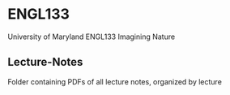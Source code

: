 # ENGL133
University of Maryland ENGL133 Imagining Nature

## Lecture-Notes
Folder containing PDFs of all lecture notes, organized by lecture

